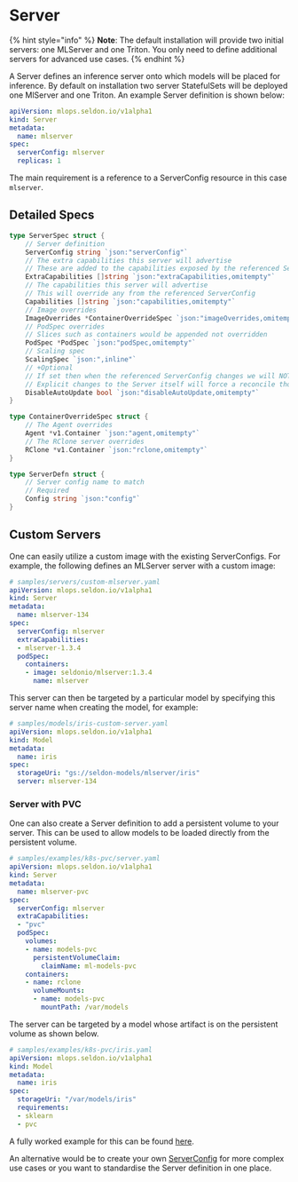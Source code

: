 # Server

{% hint style="info" %}
**Note**: The default installation will provide two initial servers: one MLServer and one Triton. You only need to define additional servers for advanced use cases.
{% endhint %}

A Server defines an inference server onto which models will be placed for inference. By default on installation two server StatefulSets will be deployed one MlServer and one Triton. An example Server definition is shown below:

```yaml
apiVersion: mlops.seldon.io/v1alpha1
kind: Server
metadata:
  name: mlserver
spec:
  serverConfig: mlserver
  replicas: 1
```

The main requirement is a reference to a ServerConfig resource in this case `mlserver`.

## Detailed Specs

```go
type ServerSpec struct {
	// Server definition
	ServerConfig string `json:"serverConfig"`
	// The extra capabilities this server will advertise
	// These are added to the capabilities exposed by the referenced ServerConfig
	ExtraCapabilities []string `json:"extraCapabilities,omitempty"`
	// The capabilities this server will advertise
	// This will override any from the referenced ServerConfig
	Capabilities []string `json:"capabilities,omitempty"`
	// Image overrides
	ImageOverrides *ContainerOverrideSpec `json:"imageOverrides,omitempty"`
	// PodSpec overrides
	// Slices such as containers would be appended not overridden
	PodSpec *PodSpec `json:"podSpec,omitempty"`
	// Scaling spec
	ScalingSpec `json:",inline"`
	// +Optional
	// If set then when the referenced ServerConfig changes we will NOT update the Server immediately.
	// Explicit changes to the Server itself will force a reconcile though
	DisableAutoUpdate bool `json:"disableAutoUpdate,omitempty"`
}

type ContainerOverrideSpec struct {
	// The Agent overrides
	Agent *v1.Container `json:"agent,omitempty"`
	// The RClone server overrides
	RClone *v1.Container `json:"rclone,omitempty"`
}

type ServerDefn struct {
	// Server config name to match
	// Required
	Config string `json:"config"`
}
```

## Custom Servers

One can easily utilize a custom image with the existing ServerConfigs. For example, the following defines an MLServer server with a custom image:


```yaml
# samples/servers/custom-mlserver.yaml
apiVersion: mlops.seldon.io/v1alpha1
kind: Server
metadata:
  name: mlserver-134
spec:
  serverConfig: mlserver
  extraCapabilities:
  - mlserver-1.3.4
  podSpec:
    containers:
    - image: seldonio/mlserver:1.3.4
      name: mlserver
```

This server can then be targeted by a particular model by specifying this server name when creating the model, for example:


```yaml
# samples/models/iris-custom-server.yaml
apiVersion: mlops.seldon.io/v1alpha1
kind: Model
metadata:
  name: iris
spec:
  storageUri: "gs://seldon-models/mlserver/iris"
  server: mlserver-134
```

### Server with PVC

One can also create a Server definition to add a persistent volume to your server. This can be used to allow
models to be loaded directly from the persistent volume.


```yaml
# samples/examples/k8s-pvc/server.yaml
apiVersion: mlops.seldon.io/v1alpha1
kind: Server
metadata:
  name: mlserver-pvc
spec:
  serverConfig: mlserver
  extraCapabilities:
  - "pvc"
  podSpec:
    volumes:
    - name: models-pvc
      persistentVolumeClaim:
        claimName: ml-models-pvc
    containers:
    - name: rclone
      volumeMounts:
      - name: models-pvc
        mountPath: /var/models
```

The server can be targeted by a model whose artifact is on the persistent volume as shown below.

```yaml
# samples/examples/k8s-pvc/iris.yaml
apiVersion: mlops.seldon.io/v1alpha1
kind: Model
metadata:
  name: iris
spec:
  storageUri: "/var/models/iris"
  requirements:
  - sklearn
  - pvc
```

A fully worked example for this can be found [here](../../examples/k8s-pvc.md).

An alternative would be to create your own [ServerConfig](./serverconfig.md) for more complex use cases or you
want to standardise the Server definition in one place.
